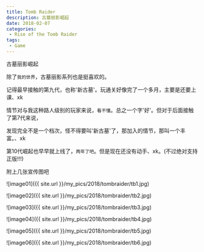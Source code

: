 ```yaml
---
title: Tomb Raider
description: 古墓丽影崛起
date: 2018-02-07
categories:
 - Rise of the Tomb Raider
tags: 
 - Game
---
```

古墓丽影崛起


除了`我的世界`，古墓丽影系列也是挺喜欢的。

记得最早接触的第九代，也称'新古墓'。玩通关好像完了一个多月，主要是还要上课、xk

情节对与我这种路人级别的玩家来说，`看不懂`。总之一个字'好'。但对于后面接触了第7代来说，

发现完全不是一个档次，怪不得要叫'新古墓'了，那加入的情节，那叫一个丰富。、xk

第10代崛起也早早就上线了，`两年了吧`。但是现在还没有动手、xk。(不过绝对支持正版!!!)

附上几张宣传图吧

![image01]({{ site.url }}/my_pics/2018/tombraider/tb1.jpg)

![image02]({{ site.url }}/my_pics/2018/tombraider/tb2.jpg)

![image03]({{ site.url }}/my_pics/2018/tombraider/tb3.jpg)

![image04]({{ site.url }}/my_pics/2018/tombraider/tb4.jpg)

![image05]({{ site.url }}/my_pics/2018/tombraider/tb5.jpg)

![image06]({{ site.url }}/my_pics/2018/tombraider/tb6.jpg)



